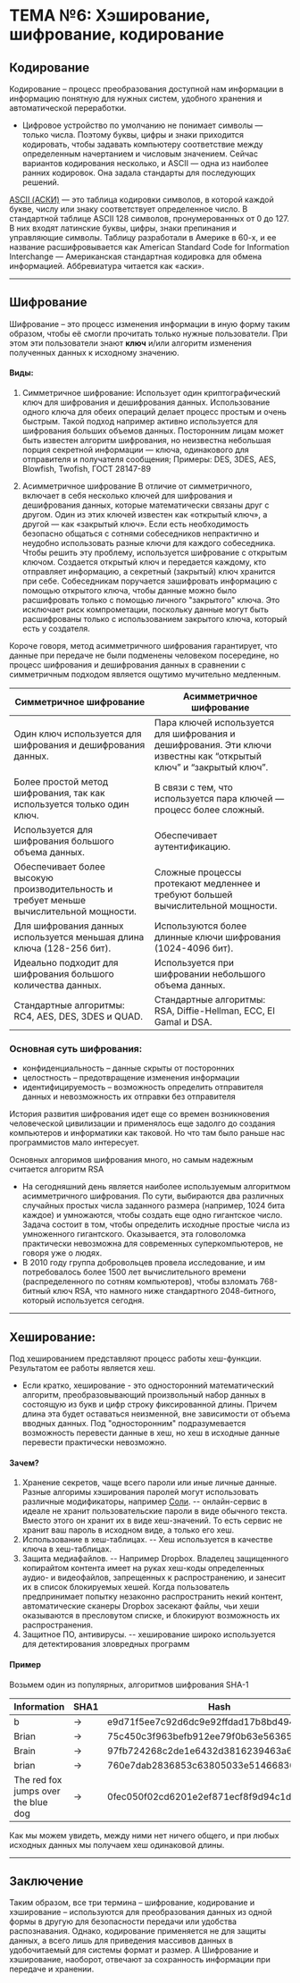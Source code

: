 # ТЕМА №6: Хэширование, шифрование, кодирование

## Кодирование

Кодирование – процесс преобразования доступной нам информации в информацию понятную для нужных систем, удобного хранения и автоматической переработки.
- Цифровое устройство по умолчанию не понимает символы — только числа. Поэтому буквы, цифры и знаки приходится кодировать, чтобы задавать компьютеру соответствие между определенным начертанием и числовым значением. Сейчас вариантов кодирования несколько, и ASCII — одна из наиболее ранних кодировок. Она задала стандарты для последующих решений.

[ASCII (АСКИ)](https://ru.wikipedia.org/wiki/ASCII) — это таблица кодировки символов, в которой каждой букве, числу или знаку соответствует определенное число. В стандартной таблице ASCII 128 символов, пронумерованных от 0 до 127. В них входят латинские буквы, цифры, знаки препинания и управляющие символы.
Таблицу разработали в Америке в 60-х, и ее название расшифровывается как American Standard Code for Information Interchange — Американская стандартная кодировка для обмена информацией. Аббревиатура читается как «аски».

---
## Шифрование

Шифрование – это процесс изменения информации в иную форму таким образом, чтобы её смогли прочитать только нужные пользователи. При этом эти пользователи знают **ключ** и/или алгоритм изменения полученных данных к исходному значению. 

#### Виды:
1) Симметричное шифрование:
Использует один криптографический ключ для шифрования и дешифрования данных.
Использование одного ключа для обеих операций делает процесс простым и очень быстрым. Такой подход например активно используется для шифрования больших объемов данных. Посторонним лицам может быть известен алгоритм шифрования, но неизвестна небольшая порция секретной информации — ключа, одинакового для отправителя и получателя сообщения; Примеры: DES, 3DES, AES, Blowfish, Twofish, ГОСТ 28147-89

2) Асимметричное шифрование
В отличие от симметричного, включает в себя несколько ключей для шифрования и дешифрования данных, которые математически связаны друг с другом. Один из этих ключей известен как «открытый ключ», а другой — как «закрытый ключ». 
Если есть необходимость безопасно общаться с сотнями собеседников непрактично и неудобно использовать разные ключи для каждого собеседника.
Чтобы решить эту проблему, используется шифрование с открытым ключом. Создается открытый ключ и передается каждому, кто отправляет информацию, а секретный (закрытый) ключ хранится при себе. Собеседникам поручается зашифровать информацию с помощью открытого ключа, чтобы данные можно было расшифровать только с помощью личного "закрытого" ключа. Это исключает риск компрометации, поскольку данные могут быть расшифрованы только с использованием закрытого ключа, который есть у создателя.

Короче говоря, метод асимметричного шифрования гарантирует, что данные при передаче не были подменены человеком посередине, но процесс шифрования и дешифрования данных в сравнении с симметричным подходом является ощутимо мучительно медленным. 

| Симметричное шифрование |Асимметричное шифрование|
|------------------------|------------------------|
| Один ключ используется для шифрования и дешифрования данных. | Пара ключей используется для шифрования и дешифрования. Эти ключи известны как “открытый ключ” и “закрытый ключ”. |
| Более простой метод шифрования, так как используется только один ключ. | В связи с тем, что используется пара ключей — процесс более сложный. |
| Используется для шифрования большого объема данных. | Обеспечивает аутентификацию. |
| Обеспечивает более высокую производительность и требует меньше вычислительной мощности. | Сложные процессы протекают медленнее и требуют большей вычислительной мощности. |
| Для шифрования данных используется меньшая длина ключа (128-256 бит).	| Используются более длинные ключи шифрования (1024-4096 бит). |
| Идеально подходит для шифрования большого количества данных.| Используется при шифровании небольшого объема данных. |
| Стандартные алгоритмы: RC4, AES, DES, 3DES и QUAD. | Стандартные алгоритмы: RSA, Diffie-Hellman, ECC, El Gamal и DSA. |

### Основная суть шифрования:
- конфиденциальность – данные скрыты от посторонних
- целостность – предотвращение изменения информации
- идентифицируемость – возможность определить отправителя данных и невозможность их отправки без отправителя

История развития шифрования идет еще со времен возникновения человеческой цивилизации и применялось еще задолго до создания компьютеров и информатики как таковой. Но что там было раньше нас программистов мало интересует.

Основных алгоримов шифрования много, но самым надежным считается алгоритм RSA
- На сегодняшний день является наиболее используемым алгоритмом асимметричного шифрования. По сути, выбираются два различных случайных простых числа заданного размера (например, 1024 бита каждое) и умножаются, чтобы создать еще одно гигантское число. Задача состоит в том, чтобы определить исходные простые числа из умноженного гигантского. Оказывается, эта головоломка практически невозможна для современных суперкомпьютеров, не говоря уже о людях.
- В 2010 году группа добровольцев провела исследование, и им потребовалось более 1500 лет вычислительного времени (распределенного по сотням компьютеров), чтобы взломать 768-битный ключ RSA, что намного ниже стандартного 2048-битного, который используется сегодня.

---

## Хеширование:

Под хешированием представляют процесс работы хеш-функции. Результатом ее работы является хеш. 
- Если кратко, хеширование - это односторонний математический алгоритм, преобразовывающий произвольный набор данных в состоящую из букв и цифр строку фиксированной длины. Причем длина эта будет оставаться неизменной, вне зависимости от объема вводных данных. Под "односторонним" подразумевается возможность перевести данные в хеш, но хеш в исходные данные перевести практически невозможно.

#### Зачем?

1. Хранение секретов, чаще всего пароли или иные личные данные. Разные алгоримы хэширования паролей могут использовать различные модификаторы, например [Соли](https://ru.wikipedia.org/wiki/%D0%A1%D0%BE%D0%BB%D1%8C_(%D0%BA%D1%80%D0%B8%D0%BF%D1%82%D0%BE%D0%B3%D1%80%D0%B0%D1%84%D0%B8%D1%8F)).
    -- онлайн-сервис в идеале не хранит пользовательские пароли в виде обычного текста. Вместо этого он хранит их в виде хеш-значений. То есть сервис не хранит ваш пароль в исходном виде, а только его хеш.
2. Использование в хеш-таблицах.
    -- Хеш используется в качестве ключа в хеш-таблицах.
3. Защита медиафайлов.
    -- Например Dropbox. Владелец защищенного копирайтом контента имеет на руках хеш-коды определенных аудио- и видеофайлов, запрещенных к распространению, и занесит их в список блокируемых хешей. Когда пользователь предпринимает попытку незаконно распространить некий контент, автоматические сканеры Dropbox засекают файлы, чьи хеши оказываются в пресловутом списке, и блокируют возможность их распространения.
4. Защитное ПО, антивирусы.
    -- хеширование широко используется для детектирования зловредных программ

#### Пример
Возьмем один из популярных, алгоритмов шифрования SHA-1

| Information | SHA1 |              Hash                        |
|-------------|-----|------------------------------------------|
| b           | ->  | e9d71f5ee7c92d6dc9e92ffdad17b8bd49418f98 |
| Brian       | ->  | 75c450c3f963befb912ee79f0b63e563652780f0 |
| Brain       | ->  | 97fb724268c2de1e6432d3816239463a6aaf8450 |
| brian       | ->  | 760e7dab2836853c63805033e514668301fa9c47 |
| The red fox jumps over the blue dog | -> | 0fec050f02cd6201e2ef871ecf8f9d94c1dab7ae | 

Как мы можем увидеть, между ними нет ничего общего, и при любых исходных данных мы получаем хеш одинаковой длины.

---

## Заключение
Таким образом, все три термина – шифрование, кодирование и хэширование – используются для преобразования данных из одной формы в другую для безопасности передачи или удобства распознавания. 
Однако, кодирование применяется не для защиты данных, а всего лишь для приведения массивов данных в удобочитаемый для системы формат и размер. А Шифрование и хэширование, наоборот, отвечают за сохранность информации при передаче и хранении.
